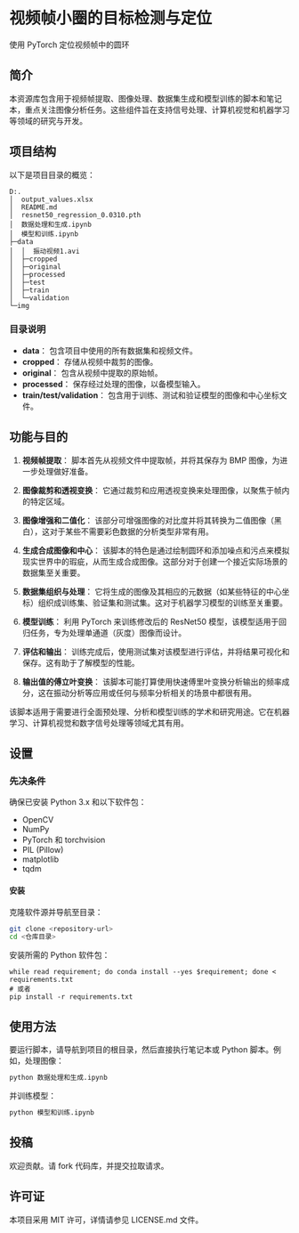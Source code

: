 # 视频帧小圈的目标检测与定位

使用 PyTorch 定位视频帧中的圆环

## 简介

本资源库包含用于视频帧提取、图像处理、数据集生成和模型训练的脚本和笔记本，重点关注图像分析任务。这些组件旨在支持信号处理、计算机视觉和机器学习等领域的研究与开发。

## 项目结构

以下是项目目录的概览：

```
D:.
│  output_values.xlsx
│  README.md
│  resnet50_regression_0.0310.pth
│  数据处理和生成.ipynb
│  模型和训练.ipynb
├─data
│  │  振动视频1.avi
│  ├─cropped 
│  ├─original  
│  ├─processed   
│  ├─test   
│  ├─train    
│  └─validation        
└─img
```

### 目录说明

- **data**： 包含项目中使用的所有数据集和视频文件。
 - **cropped**： 存储从视频中裁剪的图像。
 - **original**： 包含从视频中提取的原始帧。
 - **processed**： 保存经过处理的图像，以备模型输入。
 - **train/test/validation**： 包含用于训练、测试和验证模型的图像和中心坐标文件。

## 功能与目的

1. **视频帧提取**： 脚本首先从视频文件中提取帧，并将其保存为 BMP 图像，为进一步处理做好准备。

2. **图像裁剪和透视变换**： 它通过裁剪和应用透视变换来处理图像，以聚焦于帧内的特定区域。

3. **图像增强和二值化**： 该部分可增强图像的对比度并将其转换为二值图像（黑白），这对于某些不需要彩色数据的分析类型非常有用。

4. **生成合成图像和中心**： 该脚本的特色是通过绘制圆环和添加噪点和污点来模拟现实世界中的瑕疵，从而生成合成图像。这部分对于创建一个接近实际场景的数据集至关重要。

5. **数据集组织与处理**： 它将生成的图像及其相应的元数据（如某些特征的中心坐标）组织成训练集、验证集和测试集。这对于机器学习模型的训练至关重要。

6. **模型训练**： 利用 PyTorch 来训练修改后的 ResNet50 模型，该模型适用于回归任务，专为处理单通道（灰度）图像而设计。

7. **评估和输出**： 训练完成后，使用测试集对该模型进行评估，并将结果可视化和保存。这有助于了解模型的性能。

8. **输出值的傅立叶变换**： 该脚本可能打算使用快速傅里叶变换分析输出的频率成分，这在振动分析等应用或任何与频率分析相关的场景中都很有用。

该脚本适用于需要进行全面预处理、分析和模型训练的学术和研究用途。它在机器学习、计算机视觉和数字信号处理等领域尤其有用。

## 设置

### 先决条件

确保已安装 Python 3.x 和以下软件包：
- OpenCV
- NumPy
- PyTorch 和 torchvision
- PIL (Pillow)
- matplotlib
- tqdm

#### 安装

克隆软件源并导航至目录：
```bash
git clone <repository-url>
cd <仓库目录>
```
安装所需的 Python 软件包：

```
while read requirement; do conda install --yes $requirement; done < requirements.txt
# 或者
pip install -r requirements.txt
```

## 使用方法

要运行脚本，请导航到项目的根目录，然后直接执行笔记本或 Python 脚本。例如，处理图像：

```bash
python 数据处理和生成.ipynb
```
并训练模型：
```bash
python 模型和训练.ipynb
```

## 投稿

欢迎贡献。请 fork 代码库，并提交拉取请求。

## 许可证

本项目采用 MIT 许可，详情请参见 LICENSE.md 文件。
